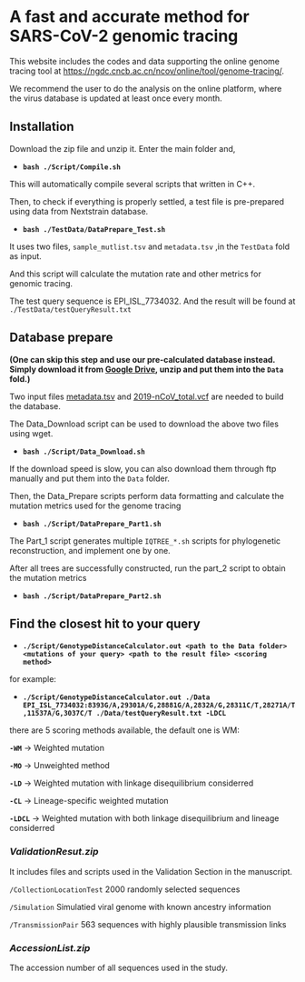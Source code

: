 # A fast and accurate method for SARS-CoV-2 genomic tracing

This website includes the codes and data supporting the online genome tracing tool at https://ngdc.cncb.ac.cn/ncov/online/tool/genome-tracing/.

We recommend the user to do the analysis on the online platform, where the virus database is updated at least once every month. 

## Installation

Download the zip file and unzip it. Enter the main folder and,

- **`bash ./Script/Compile.sh`**

This will automatically compile several scripts that written in C++.

Then, to check if everything is properly settled, a test file is pre-prepared using data from Nextstrain database.

- **`bash ./TestData/DataPrepare_Test.sh`**

It uses two files, `sample_mutlist.tsv` and `metadata.tsv` ,in the `TestData` fold as input.

And this script will calculate the mutation rate and other metrics for genomic tracing.

The test query sequence is EPI_ISL_7734032. And the result will be found at `./TestData/testQueryResult.txt`

## Database prepare

**(One can skip this step and use our pre-calculated database instead. Simply download it from [Google Drive](https://drive.google.com/drive/folders/1feiqGvoKvP9NDxh__GTdzaMiNpTrpoMR?usp=sharing), unzip and put them into the `Data` fold.)**

Two input files [metadata.tsv](https://ngdc.cncb.ac.cn/ncov/genome/export/meta) and [2019-nCoV_total.vcf](https://download.cncb.ac.cn/GVM/Coronavirus/vcf/2019-nCoV_total.vcf.gz) are needed to build the database.

The Data_Download script can be used to download the above two files using wget.

- **`bash ./Script/Data_Download.sh`**

If the download speed is slow, you can also download them through ftp manually and put them into the `Data` folder.

Then, the Data_Prepare scripts perform data formatting and calculate the mutation metrics used for the genome tracing

- **`bash ./Script/DataPrepare_Part1.sh`**

The Part_1 script generates multiple `IQTREE_*.sh` scripts for phylogenetic reconstruction, and implement one by one.

After all trees are successfully constructed, run the part_2 script to obtain the mutation metrics

- **`bash ./Script/DataPrepare_Part2.sh`**


    
##  Find the closest hit to your query

- **`./Script/GenotypeDistanceCalculator.out <path to the Data folder> <mutations of your query> <path to the result file> <scoring method>`**

for example:

- **`./Script/GenotypeDistanceCalculator.out ./Data EPI_ISL_7734032:8393G/A,29301A/G,28881G/A,2832A/G,28311C/T,28271A/T,11537A/G,3037C/T ./Data/testQueryResult.txt -LDCL`**

there are 5 scoring methods available, the default one is WM:

**`-WM`** -> Weighted mutation

**`-MO`** -> Unweighted method

**`-LD`** -> Weighted mutation with linkage disequilibrium considerred

**`-CL`** -> Lineage-specific weighted mutation

**`-LDCL`** -> Weighted mutation with both linkage disequilibrium and lineage considerred

### *ValidationResut.zip*
It includes files and scripts used in the Validation Section in the manuscript.

`/CollectionLocationTest` 2000 randomly selected sequences

`/Simulation` Simulatied viral genome with known ancestry information

`/TransmissionPair` 563 sequences with highly plausible transmission links

### *AccessionList.zip*

The accession number of all sequences used in the study.
